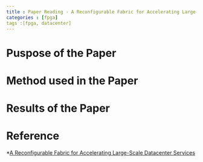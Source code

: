 ```yaml
---
title : Paper Reading - A Reconfigurable Fabric for Accelerating Large-Scale Datacenter Services
categories : [fpga]
tags :[fpga, datacenter]
---
```


# Puspose of the Paper

# Method used in the Paper

# Results of the Paper

# Reference

*[A Reconfigurable Fabric for Accelerating Large-Scale Datacenter Services](https://www.microsoft.com/en-us/research/wp-content/uploads/2016/02/Catapult_ISCA_2014.pdf)
